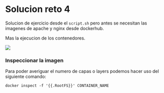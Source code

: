 
# Solucion reto 4


Solucion de ejercicio desde el `script.sh` pero antes se necesitan las imagenes de apache y nginx desde dockerhub.


Mas la ejecucion de los contenedores.


![](/images/reto4/01.png)


### Inspeccionar la imagen


Para poder averiguar el numero de capas o layers podemos hacer uso del siguiente comando:

```
docker inspect -f '{{.RootFS}}' CONTAINER_NAME
```